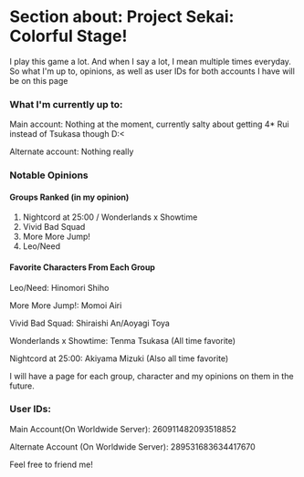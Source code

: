 # Section about: Project Sekai: Colorful Stage!


I play this game a lot. And when I say a lot, I mean multiple times everyday. 
So what I'm up to, opinions, as well as user IDs for both accounts I have will be on this page


### What I'm currently up to:

Main account: Nothing at the moment, currently salty about getting 4* Rui instead of Tsukasa though D:<

Alternate account: Nothing really


### Notable Opinions

#### Groups Ranked (in my opinion)
1. Nightcord at 25:00 / Wonderlands x Showtime
2. Vivid Bad Squad
3. More More Jump!
4. Leo/Need

#### Favorite Characters From Each Group

Leo/Need: Hinomori Shiho

More More Jump!: Momoi Airi

Vivid Bad Squad: Shiraishi An/Aoyagi Toya

Wonderlands x Showtime: Tenma Tsukasa (All time favorite)

Nightcord at 25:00: Akiyama Mizuki (Also all time favorite)

I will have a page for each group, character and my opinions on them in the future.


### User IDs:

Main Account(On Worldwide Server): 260911482093518852

Alternate Account (On Worldwide Server): 289531683634417670

Feel free to friend me!
